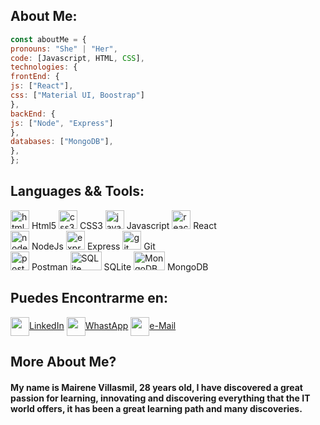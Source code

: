 ## About Me:
```javascript
const aboutMe = {
pronouns: "She" | "Her",
code: [Javascript, HTML, CSS],
technologies: {
frontEnd: {
js: ["React"],
css: ["Material UI, Boostrap"]
},
backEnd: {
js: ["Node", "Express"]
},
databases: ["MongoDB"],
},
};
```
## Languages && Tools:
<p align="left">
   <img src="https://upload.wikimedia.org/wikipedia/commons/thumb/3/38/HTML5_Badge.svg/600px-HTML5_Badge.svg.png"
      alt="html5" width="30" height="30" /> Html5
   <img src="https://cdn4.iconfinder.com/data/icons/social-media-logos-6/512/121-css3-512.png" alt="css3" width="30"
      height="30" /> CSS3 
   <img src="https://upload.wikimedia.org/wikipedia/commons/thumb/9/99/Unofficial_JavaScript_logo_2.svg/1024px-Unofficial_JavaScript_logo_2.svg.png"
      alt="javascript" width="30" height="30" /> Javascript
   <img src="https://seeklogo.com/images/R/react-logo-7B3CE81517-seeklogo.com.png" alt="react"
      width="30" height="30" /> React
   <br>
   <img src="https://cdn.pixabay.com/photo/2015/04/23/17/41/node-js-736399_960_720.png" alt="nodejs" height="30" /> NodeJs
   <img src="https://i.cloudup.com/zfY6lL7eFa-3000x3000.png" alt="express" height="30" /> Express 
   <img src="https://www.vectorlogo.zone/logos/git-scm/git-scm-icon.svg" alt="git" width="30" height="30" /> Git 
   <br>
   <img src="https://www.vectorlogo.zone/logos/getpostman/getpostman-icon.svg" alt="postman" width="30"
      height="30" /> Postman
   <img src="https://www.vectorlogo.zone/logos/sqlite/sqlite-ar21.svg" alt="SQLite" width="50"
      height="30" /> SQLite
  <img src="https://www.vectorlogo.zone/logos/mongodb/mongodb-ar21.svg" alt="MongoDB" width="50"
      height="30" /> MongoDB
</p>

## Puedes Encontrarme en:
<p align="left">
   <a href="https://www.linkedin.com/in/mairene-villasmil/" target="_blank"><img align="center"
         src="https://cdn.jsdelivr.net/npm/simple-icons@3.0.1/icons/linkedin.svg" alt="" height="30"
         width="30" />LinkedIn</a>
   <a href="https://api.whatsapp.com/send/?phone=5491164476465&text&app_absent=0" target="_blank"><img align="center"
         src="https://cdn-icons-png.flaticon.com/512/901/901090.png" alt="" height="30" width="30" />WhastApp</a>
   <a href="mailto:mairenevillasmilf@gmail.com?subject = Feedback&body = Message"><img align="center"
         src="https://cdn-icons-png.flaticon.com/512/901/901076.png" alt="" height="30" width="30" />e-Mail</a>
</p>

<h2>More About Me?</h2>
<h4>My name is Mairene Villasmil, 28 years old, I have discovered a great passion for learning, innovating and
   discovering everything that the IT world offers, it has been a great learning path and many discoveries. </h4>
